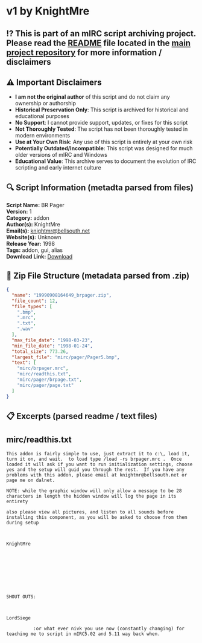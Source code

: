 #  v1 by KnightMre

## ⁉️ This is part of an mIRC script archiving project. Please read the [README](https://github.com/sorzkode/mirc_scripts_archive/blob/main/README.md) file located in the [main project repository](https://github.com/sorzkode/mirc_scripts_archive) for more information / disclaimers  

## ⚠️ Important Disclaimers

- **I am not the original author** of this script and do not claim any ownership or authorship
- **Historical Preservation Only**: This script is archived for historical and educational purposes
- **No Support**: I cannot provide support, updates, or fixes for this script
- **Not Thoroughly Tested**: The script has not been thoroughly tested in modern environments
- **Use at Your Own Risk**: Any use of this script is entirely at your own risk
- **Potentially Outdated/Incompatible**: This script was designed for much older versions of mIRC and Windows
- **Educational Value**: This archive serves to document the evolution of IRC scripting and early internet culture

## 🔍 Script Information (metadta parsed from files)

**Script Name:** BR Pager  
**Version:** 1  
**Category:** addon  
**Author(s):** KnightMre  
**Email(s):** <knightmr@bellsouth.net>  
**Website(s):** Unknown  
**Release Year:** 1998  
**Tags:** addon, gui, alias  
**Download Link:** [Download](https://github.com/sorzkode/mirc_scripts_archive/raw/main/hawkee.com/19990908164649_brpager/19990908164649_brpager.zip)  

## 📂 Zip File Structure (metadata parsed from .zip)

```json
{
  "name": "19990908164649_brpager.zip",
  "file_count": 12,
  "file_types": [
    ".bmp",
    ".mrc",
    ".txt",
    ".wav"
  ],
  "max_file_date": "1998-03-23",
  "min_file_date": "1998-01-24",
  "total_size": 773.26,
  "largest_file": "mirc/pager/Pager5.bmp",
  "text": [
    "mirc/brpager.mrc",
    "mirc/readthis.txt",
    "mirc/pager/brpage.txt",
    "mirc/pager/page.txt"
  ]
}
```

## 📋 Excerpts (parsed readme / text files)

## mirc/readthis.txt

```text
This addon is fairly simple to use, just extract it to c:\, load it, turn it on, and wait.  to load type /load -rs brpager.mrc .  Once loaded it will ask if you want to run initialization settings, choose yes and the setup will guid you through the rest.  If you have any problems with this addon, please email at knightmr@bellsouth.net or page me on dalnet.

NOTE: while the graphic window will only allow a message to be 28 characters in length the hidden window will log the page in its entirety

also please view all pictures, and listen to all sounds before installing this component, as you will be asked to choose from them during setup



KnightMre









SHOUT OUTS:



LordSiege  

          :or what ever nivk you use now (constantly changing) for teaching me to script in mIRC5.02 and 5.11 way back when.

 
```
